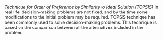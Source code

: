 *Technique for Order of Preference by Similarity to Ideal Solution (TOPSIS)*
In real life, decision-making problems are not fixed, and by the time some modifications to the initial problem may be required. TOPSIS technique has been commonly used to solve decision-making problems. This technique is based on the comparison between all the alternatives included in the problem.
